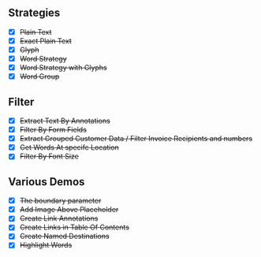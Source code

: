 ## Strategies
 
- [x] ~~Plain Text~~
- [x] ~~Exact Plain Text~~
- [x] ~~Glyph~~
- [x] ~~Word Strategy~~
- [x] ~~Word Strategy with Glyphs~~
- [x] ~~Word Group~~

## Filter
- [x] ~~Extract Text By Annotations~~
- [x] ~~Filter By Form Fields~~
- [x] ~~Extract Grouped Customer Data / Filter Invoice Recipients and numbers~~        
- [x] ~~Get Words At specifc Location~~
- [x] ~~Filter By Font Size~~

## Various Demos
- [x] ~~The boundary parameter~~ 
- [x] ~~Add Image Above Placeholder~~
- [x] ~~Create Link Annotations~~
- [x] ~~Create Links in Table Of Contents~~ 
- [x] ~~Create Named Destinations~~
- [x] ~~Highlight Words~~
